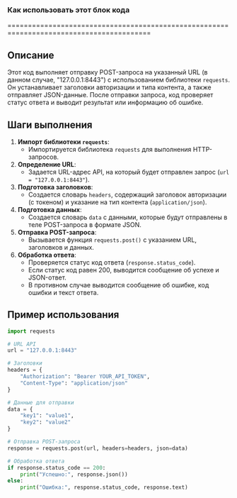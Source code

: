 ### Как использовать этот блок кода
=========================================================================================

Описание
-------------------------
Этот код выполняет отправку POST-запроса на указанный URL (в данном случае, "127.0.0.1:8443") с использованием библиотеки `requests`. Он устанавливает заголовки авторизации и типа контента, а также отправляет JSON-данные. После отправки запроса, код проверяет статус ответа и выводит результат или информацию об ошибке.

Шаги выполнения
-------------------------
1. **Импорт библиотеки `requests`**:
   - Импортируется библиотека `requests` для выполнения HTTP-запросов.
2. **Определение URL**:
   - Задается URL-адрес API, на который будет отправлен запрос (`url = "127.0.0.1:8443"`).
3. **Подготовка заголовков**:
   - Создается словарь `headers`, содержащий заголовок авторизации (с токеном) и указание на тип контента (`application/json`).
4. **Подготовка данных**:
   - Создается словарь `data` с данными, которые будут отправлены в теле POST-запроса в формате JSON.
5. **Отправка POST-запроса**:
   - Вызывается функция `requests.post()` с указанием URL, заголовков и данных.
6. **Обработка ответа**:
   - Проверяется статус код ответа (`response.status_code`).
   - Если статус код равен 200, выводится сообщение об успехе и JSON-ответ.
   - В противном случае выводится сообщение об ошибке, код ошибки и текст ответа.

Пример использования
-------------------------

```python
import requests

# URL API
url = "127.0.0.1:8443"

# Заголовки
headers = {
    "Authorization": "Bearer YOUR_API_TOKEN",
    "Content-Type": "application/json"
}

# Данные для отправки
data = {
    "key1": "value1",
    "key2": "value2"
}

# Отправка POST-запроса
response = requests.post(url, headers=headers, json=data)

# Обработка ответа
if response.status_code == 200:
    print("Успешно:", response.json())
else:
    print("Ошибка:", response.status_code, response.text)
```